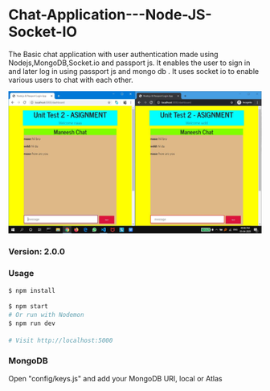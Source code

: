 # Chat-Application---Node-JS-Socket-IO

The Basic chat application with user authentication made using Nodejs,MongoDB,Socket.io and passport js. It enables the user to sign in and later log in using passport js and mongo db . It uses socket io to enable various users to chat with each other.

![alt text](https://github.com/bmaneesh2000/Chat-Application---Node-JS-Socket-IO/blob/main/sockket%20io.jpg?raw=true)










### Version: 2.0.0

### Usage

```sh
$ npm install
```

```sh
$ npm start
# Or run with Nodemon
$ npm run dev

# Visit http://localhost:5000
```

### MongoDB

Open "config/keys.js" and add your MongoDB URI, local or Atlas
